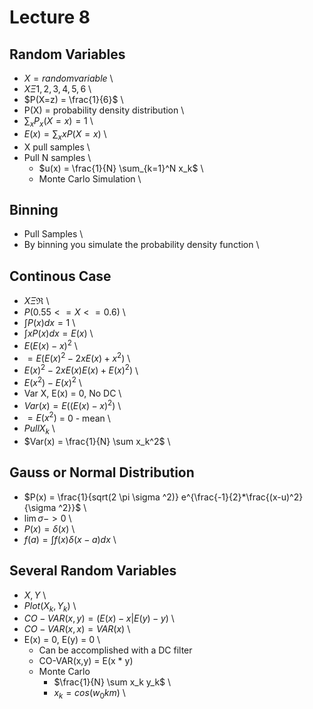 # Lecture 8

## Random Variables

* $X = random variable$ \
* $X \Xi {1, 2, 3, 4, 5, 6}$ \
* $P(X=z) = \frac{1}{6}$ \
* P(X) = probability density distribution \
* $\sum_x P_x(X = x) = 1$ \
* $E(x) = \sum_x x P(X = x)$ \
* X pull samples \
* Pull N samples \
    * $u(x) = \frac{1}{N} \sum_{k=1}^N x_k$ \
    * Monte Carlo Simulation \

## Binning

* Pull Samples \
* By binning you simulate the probability density function \

## Continous Case

* $X \Xi \Re$ \
* $P(0.55 <= X <= 0.6)$ \
* $\int P(x) dx = 1$ \
* $\int x P(x) dx = E(x)$ \
* $E(E(x) - x)^2$ \
* $= E (E(x)^2 - 2xE(x) + x^2)$ \
* $E(x)^2 - 2xE(x)E(x) + E(x)^2)$ \
* $E(x^2) - E(x)^2$ \
* Var X, E(x) = 0, No DC \
* $Var(x) = E((E(x) -x)^2)$ \
* $= E(x^2)$ = 0 - mean \
* $Pull X_k$ \
* $Var(x) = \frac{1}{N} \sum x_k^2$ \

## Gauss or Normal Distribution

* $P(x) = \frac{1}{sqrt(2 \pi \sigma ^2)} e^{\frac{-1}{2}*\frac{(x-u)^2}{\sigma ^2}}$ \
* $\lim \sigma -> 0$ \
* $P(x) = \delta(x)$ \
* $f(a) = \int f(x) \delta(x-a) dx$ \

## Several Random Variables

* $X, Y$ \
* $Plot (X_k, Y_k)$ \
* $CO-VAR(x,y) = (E(x) -x | E(y) - y)$ \
* $CO-VAR(x,x) = VAR(x)$ \
* E(x) = 0, E(y) = 0 \ 
    * Can be accomplished with a DC filter
    * CO-VAR(x,y) = E(x * y)
    * Monte Carlo
        * $\frac{1}{N} \sum x_k y_k$ \
        * $x_k = cos(w_0 k m)$ \

